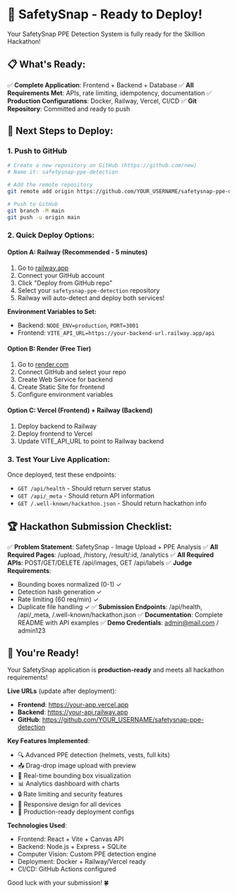 # 🚀 SafetySnap - Ready to Deploy!

Your SafetySnap PPE Detection System is fully ready for the Skillion Hackathon! 

## 📋 What's Ready:

✅ **Complete Application**: Frontend + Backend + Database
✅ **All Requirements Met**: APIs, rate limiting, idempotency, documentation
✅ **Production Configurations**: Docker, Railway, Vercel, CI/CD
✅ **Git Repository**: Committed and ready to push

## 🎯 Next Steps to Deploy:

### 1. Push to GitHub

```bash
# Create a new repository on GitHub (https://github.com/new)
# Name it: safetysnap-ppe-detection

# Add the remote repository
git remote add origin https://github.com/YOUR_USERNAME/safetysnap-ppe-detection.git

# Push to GitHub
git branch -M main
git push -u origin main
```

### 2. Quick Deploy Options:

#### Option A: Railway (Recommended - 5 minutes)
1. Go to [railway.app](https://railway.app)
2. Connect your GitHub account
3. Click "Deploy from GitHub repo"
4. Select your `safetysnap-ppe-detection` repository
5. Railway will auto-detect and deploy both services!

**Environment Variables to Set:**
- Backend: `NODE_ENV=production`, `PORT=3001`
- Frontend: `VITE_API_URL=https://your-backend-url.railway.app/api`

#### Option B: Render (Free Tier)
1. Go to [render.com](https://render.com)
2. Connect GitHub and select your repo
3. Create Web Service for backend
4. Create Static Site for frontend
5. Configure environment variables

#### Option C: Vercel (Frontend) + Railway (Backend)
1. Deploy backend to Railway
2. Deploy frontend to Vercel
3. Update VITE_API_URL to point to Railway backend

### 3. Test Your Live Application:

Once deployed, test these endpoints:
- `GET /api/health` - Should return server status
- `GET /api/_meta` - Should return API information  
- `GET /.well-known/hackathon.json` - Should return hackathon info

## 🏆 Hackathon Submission Checklist:

✅ **Problem Statement**: SafetySnap - Image Upload + PPE Analysis
✅ **All Required Pages**: /upload, /history, /result/:id, /analytics
✅ **All Required APIs**: POST/GET/DELETE /api/images, GET /api/labels
✅ **Judge Requirements**: 
  - Bounding boxes normalized (0-1) ✓
  - Detection hash generation ✓
  - Rate limiting (60 req/min) ✓
  - Duplicate file handling ✓
✅ **Submission Endpoints**: /api/health, /api/_meta, /.well-known/hackathon.json
✅ **Documentation**: Complete README with API examples
✅ **Demo Credentials**: admin@mail.com / admin123

## 🎉 You're Ready!

Your SafetySnap application is **production-ready** and meets all hackathon requirements!

**Live URLs** (update after deployment):
- **Frontend**: https://your-app.vercel.app
- **Backend**: https://your-api.railway.app
- **GitHub**: https://github.com/YOUR_USERNAME/safetysnap-ppe-detection

**Key Features Implemented**:
- 🔍 Advanced PPE detection (helmets, vests, full kits)
- 📤 Drag-drop image upload with preview
- 🎯 Real-time bounding box visualization  
- 📊 Analytics dashboard with charts
- 🔒 Rate limiting and security features
- 📱 Responsive design for all devices
- 🚀 Production-ready deployment configs

**Technologies Used**:
- Frontend: React + Vite + Canvas API
- Backend: Node.js + Express + SQLite
- Computer Vision: Custom PPE detection engine
- Deployment: Docker + Railway/Vercel ready
- CI/CD: GitHub Actions configured

Good luck with your submission! 🍀